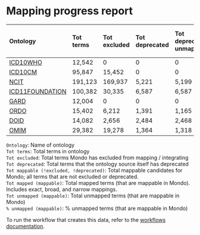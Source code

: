 # Mapping progress report
| Ontology                                         | Tot terms   | Tot excluded   | Tot deprecated   | Tot deprecated unmapped   | Tot mappable _(!excluded, !deprecated)_   | Tot mapped _(mappable)_   | Tot unmapped _(mappable)_   | % unmapped _(mappable)_   |
|:-------------------------------------------------|:------------|:---------------|:-----------------|:--------------------------|:------------------------------------------|:--------------------------|:----------------------------|:--------------------------|
| [ICD10WHO](./unmapped_icd10who.md)               | 12,542      | 0              | 0                | 0                         | 12,542                                    | 18                        | 12,524                      | 99.9%                     |
| [ICD10CM](./unmapped_icd10cm.md)                 | 95,847      | 15,452         | 0                | 0                         | 80,395                                    | 1,163                     | 79,232                      | 98.6%                     |
| [NCIT](./unmapped_ncit.md)                       | 191,123     | 169,937        | 5,221            | 5,199                     | 15,965                                    | 3,675                     | 12,290                      | 77.0%                     |
| [ICD11FOUNDATION](./unmapped_icd11foundation.md) | 100,382     | 30,335         | 6,587            | 6,587                     | 64,451                                    | 0                         | 64,451                      | 100.0%                    |
| [GARD](./unmapped_gard.md)                       | 12,004      | 0              | 0                | 0                         | 12,004                                    | 0                         | 12,004                      | 100.0%                    |
| [ORDO](./unmapped_ordo.md)                       | 15,402      | 6,212          | 1,391            | 1,165                     | 9,190                                     | 9,137                     | 53                          | 0.6%                      |
| [DOID](./unmapped_doid.md)                       | 14,082      | 2,656          | 2,484            | 2,468                     | 11,424                                    | 11,391                    | 33                          | 0.3%                      |
| [OMIM](./unmapped_omim.md)                       | 29,382      | 19,278         | 1,364            | 1,318                     | 8,741                                     | 8,739                     | 2                           | 0.0%                      |

`Ontology`: Name of ontology  
`Tot terms`: Total terms in ontology  
`Tot excluded`: Total terms Mondo has excluded from mapping / integrating  
`Tot deprecated`: Total terms that the ontology source itself has deprecated  
`Tot mappable (!excluded, !deprecated)`: Total mappable candidates for Mondo; all terms that are not excluded or 
deprecated.  
`Tot mapped (mappable)`: Total mapped terms (that are mappable in Mondo). Includes exact, broad, and narrow mappings.  
`Tot unmapped (mappable)`: Total unmapped terms (that are mappable in Mondo)  
`% unmapped (mappable)`: % unmapped terms (that are mappable in Mondo)

To run the workflow that creates this data, refer to the [workflows documentation](../developer/workflows.md).